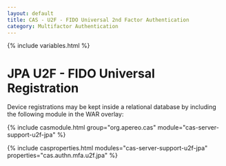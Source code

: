 ```yaml
---
layout: default
title: CAS - U2F - FIDO Universal 2nd Factor Authentication
category: Multifactor Authentication
---
```


{% include variables.html %}

# JPA U2F - FIDO Universal Registration

Device registrations may be kept inside a relational database 
by including the following module in the WAR overlay:

{% include casmodule.html group="org.apereo.cas" module="cas-server-support-u2f-jpa" %}

{% include casproperties.html
modules="cas-server-support-u2f-jpa"
properties="cas.authn.mfa.u2f.jpa" %}
